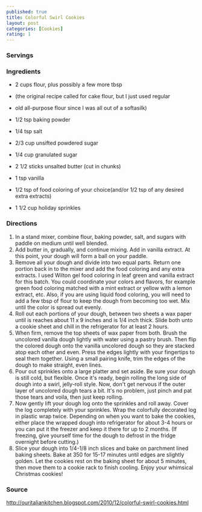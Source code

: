 ```yaml
---
published: true
title: Colorful Swirl Cookies
layout: post
categories: [Cookies]
rating: 1
---
```

### Servings


### Ingredients
- 2 cups flour, plus possibly a few more tbsp 
- (the original recipe called for cake flour, but I just used regular 
- old all-purpose flour since I was all out of a softasilk)

- 1/2 tsp baking powder
- 1/4 tsp salt
- 2/3 cup unsifted powdered sugar
- 1/4 cup granulated sugar
- 2 1/2 sticks unsalted butter (cut in chunks)
- 1 tsp vanilla
- 1/2 tsp of food coloring of your choice(and/or 1/2 tsp of any desired extra extracts)
- 1 1/2 cup holiday sprinkles

### Directions
1. In a stand mixer, combine flour, baking powder, salt, and sugars with paddle on medium until well blended.
2. Add butter in, gradually, and continue mixing. Add in vanilla extract. At this point, your dough will form a ball on your paddle.
3. Remove all your dough and divide into two equal parts. Return one portion back in to the mixer and add the food coloring and any extra extracts. I used Wilton gel food coloring in leaf green and vanilla extract for this batch. You could coordinate your colors and flavors, for example green food coloring matched with a mint extract or yellow with a lemon extract, etc. Also, if you are using liquid food coloring, you will need to add a few tbsp of flour to keep the dough from becoming too wet. Mix until the color is spread out evenly.
4. Roll out each portions of your dough, between two sheets a wax paper until is reaches about 11 x 9 inches and is 1/4 inch thick. Slide both unto a cookie sheet and chill in the refrigerator for at least 2 hours.
5. When firm, remove the top sheets of wax paper from both. Brush the uncolored vanilla dough lightly with water using a pastry brush. Then flip the colored dough onto the vanilla uncolored dough so they are stacked atop each other and even. Press the edges lightly with your fingertips to seal them together. Using a small pairing knife, trim the edges of the dough to make straight, even lines.
6. Pour out sprinkles onto a large platter and set aside. Be sure your dough is still cold, but flexible. Once it's ready, begin rolling the long side of dough into a swirl, jelly-roll style. Now, don't get nervous if the outer layer of uncolored dough tears a bit. It's no problem, just pinch and pat those tears and voila, then just keep rolling.
7. Now gently lift your dough log onto the sprinkles and roll away. Cover the log completely with your sprinkles. Wrap the colorfully decorated log in plastic wrap twice. Depending on when you want to bake the cookies, either place the wrapped dough into refrigerator for about 3-4 hours or you can put it the freezer and keep it there for up to 2 months. (If freezing, give yourself time for the dough to defrost in the fridge overnight before cutting.)
8. Slice your dough into 1/4-1/8 inch slices and bake on parchment lined baking sheets. Bake at 350 for 15-17 minutes until edges are slightly golden. Let the cookies rest on the baking sheet for about 5 minutes, then move them to a cookie rack to finish cooling. Enjoy your whimsical Christmas cookies!

### Source
<a href="http://ouritaliankitchen.blogspot.com/2010/12/colorful-swirl-cookies.html" target="new">http://ouritaliankitchen.blogspot.com/2010/12/colorful-swirl-cookies.html</a>
